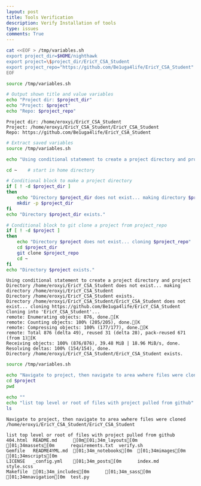 ```yaml
---
layout: post
title: Tools Verification
description: Verify Installation of tools
type: issues
comments: True
---
```


```bash
cat <<EOF > /tmp/variables.sh
export project_dir=$HOME/nighthawk
export project=\$project_dir/EricY_CSA_Student
export project_repo="https://github.com/Be1uga4life/EricY_CSA_Student" 
EOF

source /tmp/variables.sh

# Output shown title and value variables
echo "Project dir: $project_dir"
echo "Project: $project"
echo "Repo: $project_repo"
```

    Project dir: /home/eroxyi/EricY_CSA_Student
    Project: /home/eroxyi/EricY_CSA_Student/EricY_CSA_Student
    Repo: https://github.com/Be1uga4life/EricY_CSA_Student



```bash
# Extract saved variables
source /tmp/variables.sh

echo "Using conditional statement to create a project directory and project"

cd ~    # start in home directory

# Conditional block to make a project directory
if [ ! -d $project_dir ]
then 
    echo "Directory $project_dir does not exist... making directory $project_dir"
    mkdir -p $project_dir
fi
echo "Directory $project_dir exists." 

# Conditional block to git clone a project from project_repo
if [ ! -d $project ]
then
    echo "Directory $project does not exist... cloning $project_repo"
    cd $project_dir
    git clone $project_repo
    cd ~
fi
echo "Directory $project exists."
```

    Using conditional statement to create a project directory and project
    Directory /home/eroxyi/EricY_CSA_Student does not exist... making directory /home/eroxyi/EricY_CSA_Student
    Directory /home/eroxyi/EricY_CSA_Student exists.
    Directory /home/eroxyi/EricY_CSA_Student/EricY_CSA_Student does not exist... cloning https://github.com/Be1uga4life/EricY_CSA_Student
    Cloning into 'EricY_CSA_Student'...
    remote: Enumerating objects: 876, done.[K
    remote: Counting objects: 100% (205/205), done.[K
    remote: Compressing objects: 100% (177/177), done.[K
    remote: Total 876 (delta 49), reused 31 (delta 28), pack-reused 671 (from 1)[K
    Receiving objects: 100% (876/876), 39.48 MiB | 18.96 MiB/s, done.
    Resolving deltas: 100% (154/154), done.
    Directory /home/eroxyi/EricY_CSA_Student/EricY_CSA_Student exists.



```bash
source /tmp/variables.sh

echo "Navigate to project, then navigate to area wwhere files were cloned"
cd $project
pwd

echo ""
echo "list top level or root of files with project pulled from github"
ls
```

    Navigate to project, then navigate to area wwhere files were cloned
    /home/eroxyi/EricY_CSA_Student/EricY_CSA_Student
    
    list top level or root of files with project pulled from github
    404.html  README.md      [0m[01;34m_layouts[0m    [01;34massets[0m      requirements.txt  verify.sh
    Gemfile   README4YML.md  [01;34m_notebooks[0m  [01;34mimages[0m      [01;34mscripts[0m
    LICENSE   _config.yml    [01;34m_posts[0m      index.md    style.scss
    Makefile  [01;34m_includes[0m      [01;34m_sass[0m       [01;34mnavigation[0m  test.py


